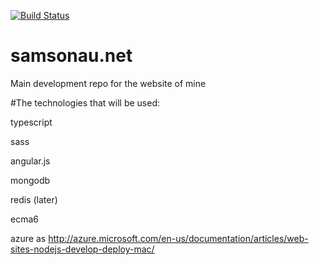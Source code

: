 [![Build Status](https://travis-ci.org/demns/samsonau.net.svg?branch=master)](https://travis-ci.org/demns/samsonau.net)

# samsonau.net
Main development repo for the website of mine

#The technologies that will be used:

typescript

sass

angular.js

mongodb

redis (later)

ecma6

azure as http://azure.microsoft.com/en-us/documentation/articles/web-sites-nodejs-develop-deploy-mac/
